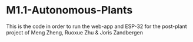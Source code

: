 # M1.1-Autonomous-Plants
This is the code in order to run the web-app and ESP-32 for the post-plant project of Meng Zheng, Ruoxue Zhu & Joris Zandbergen
